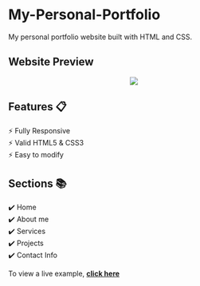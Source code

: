 # My-Personal-Portfolio
My personal portfolio website built with HTML and CSS.

## Website Preview
<p align="center"> 
  <kbd>
    <a href="https://alimoustafa2000.github.io/My-Personal-Portfolio/" target="_blank"><img src="images\Website Preview.jpg">
  </a>
  </kbd>
</p>

## Features 📋
⚡️ Fully Responsive\
⚡️ Valid HTML5 & CSS3\
⚡️ Easy to modify

## Sections 📚
✔️ Home\
✔️ About me\
✔️ Services\
✔️ Projects\
✔️ Contact Info

To view a live example, **[click here](https://alimoustafa2000.github.io/My-Personal-Portfolio/)**
